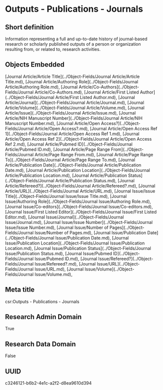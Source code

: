 # Outputs - Publications - Journals
## Short definition
Information representing a full and up-to-date history of journal-based research or scholarly published outputs of a person or organization resulting from, or related to, research activities.
## Objects Embedded
[Journal Article/Article Title](../Object-Fields/Journal Article/Article Title.md), [Journal Article/Authoring Role](../Object-Fields/Journal Article/Authoring Role.md), [Journal Article/Co-Authors](../Object-Fields/Journal Article/Co-Authors.md), [Journal Article/First Listed Author](../Object-Fields/Journal Article/First Listed Author.md), [Journal Article/Journal](../Object-Fields/Journal Article/Journal.md), [Journal Article/Volume](../Object-Fields/Journal Article/Volume.md), [Journal Article/Issue](../Object-Fields/Journal Article/Issue.md), [Journal Article/NIH Manuscript Number](../Object-Fields/Journal Article/NIH Manuscript Number.md), [Journal Article/Open Access?](../Object-Fields/Journal Article/Open Access?.md), [Journal Article/Open Access Ref 1](../Object-Fields/Journal Article/Open Access Ref 1.md), [Journal Article/Open Access Ref 2](../Object-Fields/Journal Article/Open Access Ref 2.md), [Journal Article/Pubmed ID](../Object-Fields/Journal Article/Pubmed ID.md), [Journal Article/Page Range From](../Object-Fields/Journal Article/Page Range From.md), [Journal Article/Page Range To](../Object-Fields/Journal Article/Page Range To.md), [Journal Article/Publication Date](../Object-Fields/Journal Article/Publication Date.md), [Journal Article/Publication Location](../Object-Fields/Journal Article/Publication Location.md), [Journal Article/Publication Status](../Object-Fields/Journal Article/Publication Status.md), [Journal Article/Refereed?](../Object-Fields/Journal Article/Refereed?.md), [Journal Article/URL](../Object-Fields/Journal Article/URL.md), [Journal Issue/Issue Title](../Object-Fields/Journal Issue/Issue Title.md), [Journal Issue/Authoring Role](../Object-Fields/Journal Issue/Authoring Role.md), [Journal Issue/Co-editors](../Object-Fields/Journal Issue/Co-editors.md), [Journal Issue/First Listed Editor](../Object-Fields/Journal Issue/First Listed Editor.md), [Journal Issue/Journal](../Object-Fields/Journal Issue/Journal.md), [Journal Issue/Issue Number](../Object-Fields/Journal Issue/Issue Number.md), [Journal Issue/Number of Pages](../Object-Fields/Journal Issue/Number of Pages.md), [Journal Issue/Publication Date](../Object-Fields/Journal Issue/Publication Date.md), [Journal Issue/Publication Location](../Object-Fields/Journal Issue/Publication Location.md), [Journal Issue/Publication Status](../Object-Fields/Journal Issue/Publication Status.md), [Journal Issue/Pubmed ID](../Object-Fields/Journal Issue/Pubmed ID.md), [Journal Issue/Refereed?](../Object-Fields/Journal Issue/Refereed?.md), [Journal Issue/URL](../Object-Fields/Journal Issue/URL.md), [Journal Issue/Volume](../Object-Fields/Journal Issue/Volume.md), 
## Meta title
csr:Outputs - Publications - Journals
## Research Admin Domain
True
## Research Data Domain
False
## UUID
c3246121-b6b2-4e1c-a2f2-d8ea9610d394
